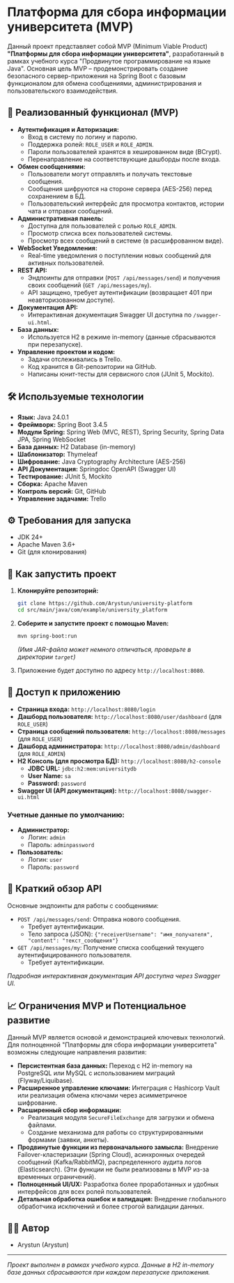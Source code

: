 # Платформа для сбора информации университета (MVP)

Данный проект представляет собой MVP (Minimum Viable Product) **"Платформы для сбора информации университета"**, разработанный в рамках учебного курса "Продвинутое программирование на языке Java". Основная цель MVP – продемонстрировать создание безопасного сервер-приложения на Spring Boot с базовым функционалом для обмена сообщениями, администрирования и пользовательского взаимодействия.

## 🚀 Реализованный функционал (MVP)

* **Аутентификация и Авторизация:**
    * Вход в систему по логину и паролю.
    * Поддержка ролей: `ROLE_USER` и `ROLE_ADMIN`.
    * Пароли пользователей хранятся в хешированном виде (BCrypt).
    * Перенаправление на соответствующие дашборды после входа.
* **Обмен сообщениями:**
    * Пользователи могут отправлять и получать текстовые сообщения.
    * Сообщения шифруются на стороне сервера (AES-256) перед сохранением в БД.
    * Пользовательский интерфейс для просмотра контактов, истории чата и отправки сообщений.
* **Административная панель:**
    * Доступна для пользователей с ролью `ROLE_ADMIN`.
    * Просмотр списка всех пользователей системы.
    * Просмотр всех сообщений в системе (в расшифрованном виде).
* **WebSocket Уведомления:**
    * Real-time уведомления о поступлении новых сообщений для активных пользователей.
* **REST API:**
    * Эндпоинты для отправки (`POST /api/messages/send`) и получения своих сообщений (`GET /api/messages/my`).
    * API защищено, требует аутентификации (возвращает 401 при неавторизованном доступе).
* **Документация API:**
    * Интерактивная документация Swagger UI доступна по `/swagger-ui.html`.
* **База данных:**
    * Используется H2 в режиме in-memory (данные сбрасываются при перезапуске).
* **Управление проектом и кодом:**
    * Задачи отслеживались в Trello.
    * Код хранится в Git-репозитории на GitHub.
    * Написаны юнит-тесты для сервисного слоя (JUnit 5, Mockito).

## 🛠️ Используемые технологии

* **Язык:** Java 24.0.1 
* **Фреймворк:** Spring Boot 3.4.5 
* **Модули Spring:** Spring Web (MVC, REST), Spring Security, Spring Data JPA, Spring WebSocket
* **База данных:** H2 Database (in-memory)
* **Шаблонизатор:** Thymeleaf
* **Шифрование:** Java Cryptography Architecture (AES-256)
* **API Документация:** Springdoc OpenAPI (Swagger UI)
* **Тестирование:** JUnit 5, Mockito
* **Сборка:** Apache Maven
* **Контроль версий:** Git, GitHub
* **Управление задачами:** Trello

## ⚙️ Требования для запуска

* JDK 24+
* Apache Maven 3.6+
* Git (для клонирования)

## 🚀 Как запустить проект

1.  **Клонируйте репозиторий:**
    ```bash
    git clone https://github.com/Arystun/university-platform
    cd src/main/java/com/example/university_platform
    ```

2.  **Соберите и запустите проект с помощью Maven:**
    ```bash
    mvn spring-boot:run
    ```
    *(Имя JAR-файла может немного отличаться, проверьте в директории `target`)*

3.  Приложение будет доступно по адресу `http://localhost:8080`.

## 🔑 Доступ к приложению

* **Страница входа:** `http://localhost:8080/login`
* **Дашборд пользователя:** `http://localhost:8080/user/dashboard` (для `ROLE_USER`)
* **Страница сообщений пользователя:** `http://localhost:8080/messages` (для `ROLE_USER`)
* **Дашборд администратора:** `http://localhost:8080/admin/dashboard` (для `ROLE_ADMIN`)
* **H2 Консоль (для просмотра БД):** `http://localhost:8080/h2-console`
    * **JDBC URL:** `jdbc:h2:mem:universitydb`
    * **User Name:** `sa`
    * **Password:** `password`
* **Swagger UI (API документация):** `http://localhost:8080/swagger-ui.html`

### Учетные данные по умолчанию:

* **Администратор:**
    * Логин: `admin`
    * Пароль: `adminpassword`
* **Пользователь:**
    * Логин: `user`
    * Пароль: `password`

## 📝 Краткий обзор API

Основные эндпоинты для работы с сообщениями:

* `POST /api/messages/send`: Отправка нового сообщения.
    * Требует аутентификации.
    * Тело запроса (JSON): `{"receiverUsername": "имя_получателя", "content": "текст_сообщения"}`
* `GET /api/messages/my`: Получение списка сообщений текущего аутентифицированного пользователя.
    * Требует аутентификации.

*Подробная интерактивная документация API доступна через Swagger UI.*

## 📈 Ограничения MVP и Потенциальное развитие

Данный MVP является основой и демонстрацией ключевых технологий. Для полноценной "Платформы для сбора информации университета" возможны следующие направления развития:

* **Персистентная база данных:** Переход с H2 in-memory на PostgreSQL или MySQL с использованием миграций (Flyway/Liquibase).
* **Расширенное управление ключами:** Интеграция с Hashicorp Vault или реализация обмена ключами через асимметричное шифрование.
* **Расширенный сбор информации:**
    * Реализация модуля `SecureFileExchange` для загрузки и обмена файлами.
    * Создание механизма для работы со структурированными формами (заявки, анкеты).
* **Продвинутые функции из первоначального замысла:** Внедрение Failover-кластеризации (Spring Cloud), асинхронных очередей сообщений (Kafka/RabbitMQ), распределенного аудита логов (Elasticsearch). (Эти функции не были реализованы в MVP из-за временных ограничений).
* **Полноценный UI/UX:** Разработка более проработанных и удобных интерфейсов для всех ролей пользователей.
* **Детальная обработка ошибок и валидация:** Внедрение глобального обработчика исключений и более строгой валидации данных.

## 🧑‍💻 Автор

* Arystun (Arystun)

---
*Проект выполнен в рамках учебного курса. Данные в H2 in-memory базе данных сбрасываются при каждом перезапуске приложения.*
